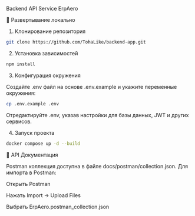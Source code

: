 Backend API Service ErpAero

🚀 Развертывание локально

1. Клонирование репозитория
```sh
git clone https://github.com/TohaLike/backend-app.git
```
2. Установка зависимостей
```sh
npm install
```
3. Конфигурация окружения

Создайте .env файл на основе .env.example и укажите переменные окружения:
```sh
cp .env.example .env
```
Отредактируйте .env, указав настройки для базы данных, JWT и других сервисов.

4. Запуск проекта
```sh
docker compose up -d --build
```
📌 API Документация

Postman коллекция доступна в файле docs/postman/collection.json. Для импорта в Postman:

Открыть Postman

Нажать Import → Upload Files

Выбрать ErpAero.postman_collection.json


